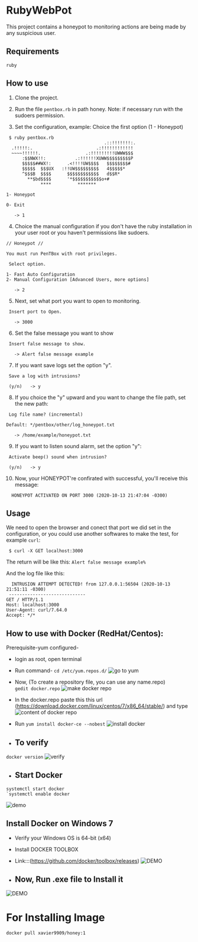 # RubyWebPot

This project contains a honeypot to monitoring actions are being made by any suspicious user.

## Requirements
`ruby`

## How to use

1. Clone the project.

2. Run the file `pentbox.rb` in path honey.
Note: if necessary run with the sudoers permission.

3. Set the configuration, example:
Choice the first option (1 - Honeypot)
```console
 $ ruby pentbox.rb
                                     .::!!!!!!!:.
  .!!!!!:.                        .:!!!!!!!!!!!!
  ~~~~!!!!!!.                 .:!!!!!!!!!UWWW$$$
      :$$NWX!!:           .:!!!!!!XUWW$$$$$$$$$P
      $$$$$##WX!:      .<!!!!UW$$$$   $$$$$$$$#
      $$$$$  $$$UX   :!!UW$$$$$$$$$   4$$$$$*
      ^$$$B  $$$$      $$$$$$$$$$$$   d$$R*
        **$bd$$$$      '*$$$$$$$$$$$o+#
             ****          *******

1- Honeypot

0- Exit

   -> 1
```

4. Choice the manual configuration if you don't have the ruby installation in your user root or you haven't permissions like sudoers.
```console
// Honeypot //

You must run PenTBox with root privileges.

 Select option.

1- Fast Auto Configuration
2- Manual Configuration [Advanced Users, more options]

   -> 2
```

5. Next, set what port you want to open to monitoring.
```console
 Insert port to Open.

   -> 3000
```

6. Set the false message you want to show
```console
 Insert false message to show.

   -> Alert false message example

```

7. If you want save logs set the option "y".
```console
 Save a log with intrusions?

 (y/n)   -> y
```

8. If you choice the "y" upward and you want to change the file path, set the new path:
```console
 Log file name? (incremental)

Default: */pentbox/other/log_honeypot.txt

   -> /home/example/honeypot.txt
```

9. If you want to listen sound alarm, set the option "y":
```
 Activate beep() sound when intrusion?

 (y/n)   -> y
```

10. Now, your HONEYPOT're confirated with successful, you'll receive this message:
```console
  HONEYPOT ACTIVATED ON PORT 3000 (2020-10-13 21:47:04 -0300)
```

## Usage
We need to open the browser and conect that port we did set in the configuration, or you could use another softwares to make the test, for example `curl`:
```console
 $ curl -X GET localhost:3000
```

The return will be like this:
`Alert false message example%`

And the log file like this:
```console
  INTRUSION ATTEMPT DETECTED! from 127.0.0.1:56504 (2020-10-13 21:51:11 -0300)
 -----------------------------
GET / HTTP/1.1
Host: localhost:3000
User-Agent: curl/7.64.0
Accept: */*
```

## How to use with Docker (RedHat/Centos):
 Prerequisite-yum configured-
* login as root, open terminal
* Run command- `cd /etc/yum.repos.d/`
![go to yum](https://github.com/xavier9909/hacktools/blob/master/go%20to%20yum%20repositories.png)

* Now, (To create a repository file, you can use any name.repo)   
`gedit docker.repo` 
![make docker repo](https://github.com/xavier9909/hacktools/blob/master/create%20docker%20repository.png)
* In the docker.repo paste this this url (https://download.docker.com/linux/centos/7/x86_64/stable/) and type
![content of docker repo](https://github.com/xavier9909/hacktools/blob/master/content%20of%20docker%20repository.png)
* Run
`yum install docker-ce --nobest` 
![install docker](https://github.com/xavier9909/hacktools/blob/master/cmd%20to%20install%20docker.png)
* ## To verify 
`docker version` 
![verify](https://github.com/xavier9909/hacktools/blob/master/verify%20docker%20version.png)
* ## Start Docker
```
systemctl start docker
`systemctl enable docker
```
![demo](https://github.com/xavier9909/hacktools/blob/master/start%20n%20enable%20docker.png)

## Install Docker on Windows 7
 * Verify your Windows OS is 64-bit (x64)
 * Install DOCKER TOOLBOX
 * Link:::(https://github.com/docker/toolbox/releases)
 ![DEMO](https://github.com/xavier9909/hacktools/blob/master/2020-05-03.png)
 
 * ## Now, Run .exe file to Install it
 
 ![DEMO](https://docs.docker.com/toolbox/images/installer_open.png)
 
  # For Installing Image
```
docker pull xavier9909/honey:1
```
